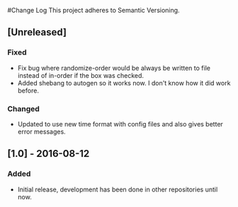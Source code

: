 #Change Log
This project adheres to Semantic Versioning.

## [Unreleased]
### Fixed
- Fix bug where randomize-order would be always be written to file instead of
in-order if the box was checked.
- Added shebang to autogen so it works now. I don't know how it did work
before.

### Changed
- Updated to use new time format with config files and also gives better
error messages.

## [1.0] - 2016-08-12
### Added
- Initial release, development has been done in other repositories until now.
